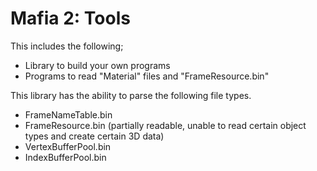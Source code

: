 # Mafia 2: Tools

This includes the following;
- Library to build your own programs
- Programs to read "Material" files and "FrameResource.bin"

This library has the ability to parse the following file types.
- FrameNameTable.bin
- FrameResource.bin (partially readable, unable to read certain object types and create certain 3D data)
- VertexBufferPool.bin
- IndexBufferPool.bin
